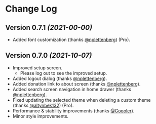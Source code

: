 # Change Log



Version 0.7.1 *(2021-00-00)*
---------------------------------

- Added font customization (thanks [@nplettenberg](https://github.com/nplettenberg)) (Pro).

Version 0.7.0 *(2021-10-07)*
---------------------------------

- Improved setup screen.
  - Please log out to see the improved setup.
- Added logout dialog (thanks [@nplettenberg](https://github.com/nplettenberg)).
- Added donation link to about screen (thanks [@nplettenberg](https://github.com/nplettenberg)).
- Added search screen navigation in home drawer (thanks [@nplettenberg](https://github.com/nplettenberg)).
- Fixed updating the selected theme when deleting a custom theme (thanks [@altynbek132](https://github.com/altynbek132)) (Pro).
- Performance & stability improvements (thanks [@Goooler](https://github.com/Goooler)).
- Minor style improvements.
